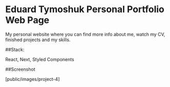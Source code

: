 # Eduard Tymoshuk Personal Portfolio Web Page

My personal website where you can find more info about me, watch my CV, finished projects and my skills.

##Stack:

React, Next, Styled Components

##Screenshot

[public/images/project-4]




